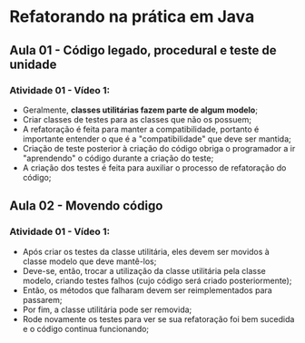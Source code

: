 # Refatorando na prática em Java

## Aula 01 - Código legado, procedural e teste de unidade

### Atividade 01 - Vídeo 1:

- Geralmente, **classes utilitárias fazem parte de algum modelo**;
- Criar classes de testes para as classes que não os possuem;
- A refatoração é feita para manter a compatibilidade, portanto é importante entender o que é a "compatibilidade" que deve ser mantida;
- Criação de teste posterior à criação do código obriga o programador a ir "aprendendo" o código durante a criação do teste;
- A criação dos testes é feita para auxiliar o processo de refatoração do código;

## Aula 02 - Movendo código

### Atividade 01 - Vídeo 1:

- Após criar os testes da classe utilitária, eles devem ser movidos à classe modelo que deve mantê-los;
- Deve-se, então, trocar a utilização da classe utilitária pela classe modelo, criando testes falhos (cujo código será criado posteriormente);
- Então, os métodos que falharam devem ser reimplementados para passarem;
- Por fim, a classe utilitária pode ser removida;
- Rode novamente os testes para ver se sua refatoração foi bem sucedida e o código continua funcionando;
